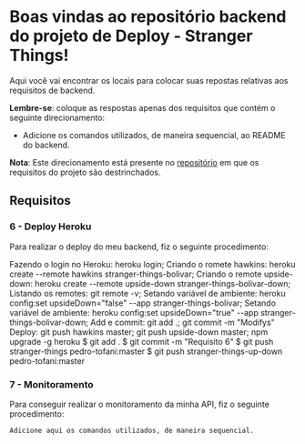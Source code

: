 # Boas vindas ao repositório backend do projeto de Deploy - Stranger Things!

Aqui você vai encontrar os locais para colocar suas repostas relativas aos requisitos de backend.

**Lembre-se**: coloque as respostas apenas dos requisitos que contém o seguinte direcionamento:

- Adicione os comandos utilizados, de maneira sequencial, ao README do backend.

**Nota**: Este direcionamento está presente no [repositório](https://github.com/tryber/sd-02-project-stranger-things) em que os requisitos do projeto são destrinchados.

## Requisitos

### 6 - Deploy Heroku

Para realizar o deploy do meu backend, fiz o seguinte procedimento:

Fazendo o login no Heroku: heroku login;
Criando o romete hawkins: heroku create --remote hawkins stranger-things-bolivar;
Criando o remote upside-down: heroku create --remote upside-down stranger-things-bolivar-down;
Listando os remotes: git remote -v;
Setando variável de ambiente: heroku config:set upsideDown="false" --app stranger-things-bolivar;
Setando variável de ambiente: heroku config:set upsideDown="true" --app stranger-things-bolivar-down;
Add e commit: git add .; git commit -m "Modifys"
Deploy: git push hawkins master; git push upside-down master;
npm upgrade -g heroku
$ git add .
$ git commit -m "Requisito 6"
$ git push stranger-things pedro-tofani:master
$ git push stranger-things-up-down pedro-tofani:master

### 7 - Monitoramento

Para conseguir realizar o monitoramento da minha API, fiz o seguinte procedimento:

`Adicione aqui os comandos utilizados, de maneira sequencial.`
